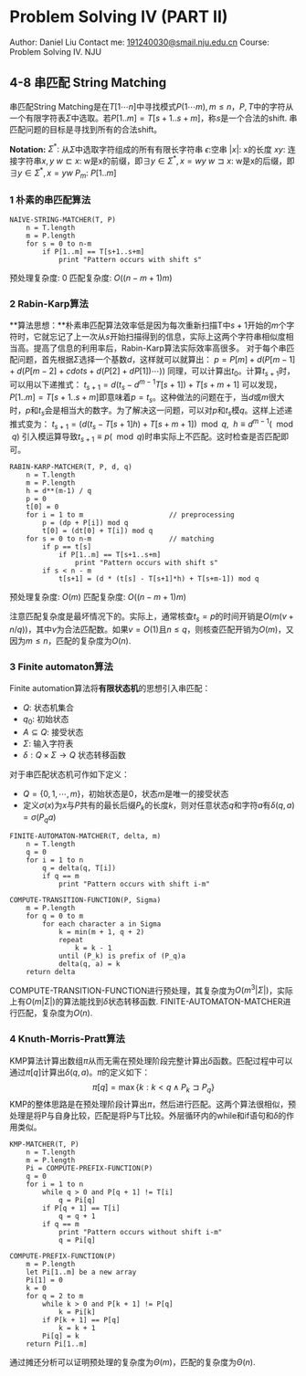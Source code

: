 # Problem Solving IV (PART II)

Author: Daniel Liu
Contact me:  191240030@smail.nju.edu.cn
Course: Problem Solving IV. NJU

## 4-8 串匹配 String Matching

串匹配String Matching是在$T[1\cdots n]$中寻找模式$P(1\cdots m),m\leq n$，$P,T$中的字符从一个有限字符表$\Sigma$中选取。若$P[1..m]=T[s+1..s+m]$，称$s$是一个合法的shift. 串匹配问题的目标是寻找到所有的合法shift。

**Notation:**
$\Sigma^*:$ 从$\Sigma$中选取字符组成的所有有限长字符串
$\epsilon:$空串
$|x|:$ x的长度
$xy:$ 连接字符串$x,y$
$w\sqsubset x$: w是x的前缀，即$\exists y\in \Sigma^*,x=wy$
$w\sqsupset x$: w是x的后缀，即$\exists y\in \Sigma^*, x = yw$
$P_m:$ $P[1..m]$

### 1 朴素的串匹配算法

```pseudocode
NAIVE-STRING-MATCHER(T, P)
    n = T.length
    m = P.length
    for s = 0 to n-m
        if P[1..m] == T[s+1..s+m]
            print "Pattern occurs with shift s"
```

预处理复杂度: 0
匹配复杂度: $O((n-m+1)m)$

### 2 Rabin-Karp算法

**算法思想：**朴素串匹配算法效率低是因为每次重新扫描T中$s+1$开始的$m$个字符时，它就忘记了上一次从$s$开始扫描得到的信息，实际上这两个字符串相似度相当高。提高了信息的利用率后，Rabin-Karp算法实际效率高很多。
对于每个串匹配问题，首先根据$\Sigma$选择一个基数$d$，这样就可以就算出：
$p=P[m]+d(P[m-1]+d(P[m-2]+cdots+d(P[2]+dP[1])\cdots))$
同理，可以计算出$t_0$。计算$t_{s+1}$时，可以用以下递推式：
$t_{s+1} = d(t_s-d^{m-1}T[s+1])+T[s+m+1]$
可以发现，$P[1..m]=T[s+1..s+m]$即意味着$p=t_s$。这种做法的问题在于，当$d$或$m$很大时，$p$和$t_s$会是相当大的数字。为了解决这一问题，可以对$p$和$t_s$模$q$。这样上述递推式变为：
$t_{s+1} = (d(t_s-T[s+1]h)+T[s+m+1])\mod{q},~~h\equiv d^{m-1}(\mod q)$
引入模运算导致$t_{s+1}\equiv p(\mod q)$时串实际上不匹配。这时检查是否匹配即可。

```pseudocode
RABIN-KARP-MATCHER(T, P, d, q)
	n = T.length
	m = P.length
	h = d**(m-1) / q
	p = 0
	t[0] = 0
	for i = 1 to m		               // preprocessing
		p = (dp + P[i]) mod q
		t[0] = (dt[0] + T[i]) mod q
	for s = 0 to n-m                   // matching
		if p == t[s]
			if P[1..m] == T[s+1..s+m]
				print "Pattern occurs with shift s"
		if s < n - m
			t[s+1] = (d * (t[s] - T[s+1]*h) + T[s+m-1]) mod q
```

预处理复杂度: $O(m)$
匹配复杂度: $O((n-m+1)m)$

注意匹配复杂度是最坏情况下的。实际上，通常核查$t_s=p$的时间开销是$O(m(v+n/q))$，其中$v$为合法匹配数。如果$v=O(1)$且$n\leq q$，则核查匹配开销为$O(m)$，又因为$m\leq n$，匹配的复杂度为$O(n)$.

### 3 Finite automaton算法

Finite automation算法将**有限状态机**的思想引入串匹配：

+ $Q$: 状态机集合
+ $q_0$: 初始状态
+ $A\subseteq Q$: 接受状态
+ $\Sigma:$ 输入字符表
+ $\delta:Q\times \Sigma\rightarrow Q$ 状态转移函数

对于串匹配状态机可作如下定义：

+ $Q=\{0,1,\cdots,m\}$，初始状态是$0$，状态$m$是唯一的接受状态
+ 定义$\sigma(x)$为$x$与$P$共有的最长后缀$P_k$的长度$k$，则对任意状态$q$和字符$a$有$\delta(q,a)=\sigma(P_qa)$

```pseudocode
FINITE-AUTOMATON-MATCHER(T, delta, m)
	n = T.length
	q = 0
	for i = 1 to n
		q = delta(q, T[i])
		if q == m
			print "Pattern occurs with shift i-m"

COMPUTE-TRANSITION-FUNCTION(P, Sigma)
	m = P.length
	for q = 0 to m
		for each character a in Sigma
			k = min(m + 1, q + 2)
			repeat
				k = k - 1
			until (P_k) is prefix of (P_q)a
			delta(q, a) = k
	return delta
```

COMPUTE-TRANSITION-FUNCTION进行预处理，其复杂度为$O(m^3|\Sigma|)$，实际上有$O(m|\Sigma|)$的算法能找到$\delta$状态转移函数.
FINITE-AUTOMATON-MATCHER进行匹配，复杂度为$O(n)$.

### 4 Knuth-Morris-Pratt算法

KMP算法计算出数组$\pi$从而无需在预处理阶段完整计算出$\delta$函数。匹配过程中可以通过$\pi[q]$计算出$\delta(q,a)$。$\pi$的定义如下：
$$
\pi[q]=\max\{k:k<q\land P_k \sqsupset P_q \}
$$
KMP的整体思路是在预处理阶段计算出$\pi$，然后进行匹配。这两个算法很相似，预处理是将P与自身比较，匹配是将P与T比较。外层循环内的while和if语句和$\delta$的作用类似。

```pseudocode
KMP-MATCHER(T, P)
	n = T.length
	m = P.length
	Pi = COMPUTE-PREFIX-FUNCTION(P)
	q = 0
	for i = 1 to n
		while q > 0 and P[q + 1] != T[i]
			q = Pi[q]
		if P[q + 1] == T[i]
			q = q + 1
		if q == m
			print "Pattern occurs without shift i-m"
			q = Pi[q]

COMPUTE-PREFIX-FUNCTION(P)
	m = P.length
	let Pi[1..m] be a new array
	Pi[1] = 0
	k = 0
	for q = 2 to m
		while k > 0 and P[k + 1] != P[q]
			k = Pi[k]
		if P[k + 1] == P[q]
			k = k + 1
		Pi[q] = k
	return Pi[1..m]
```

通过摊还分析可以证明预处理的复杂度为$\Theta(m)$，匹配的复杂度为$\Theta(n)$.



